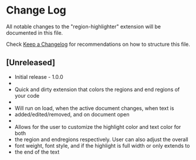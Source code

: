 # Change Log

All notable changes to the "region-highlighter" extension will be documented in this file.

Check [Keep a Changelog](http://keepachangelog.com/) for recommendations on how to structure this file.

## [Unreleased]

- Initial release - 1.0.0
- 
- Quick and dirty extension that colors the regions and end regions of your code
- 
- Will run on load, when the active document changes, when text is 
- added/edited/removed, and on document open
- 
- Allows for the user to customize the highlight color and text color for both
- the region and endregions respectively. User can also adjust the overall 
- font weight, font style, and if the highlight is full width or only extends to
- the end of the text